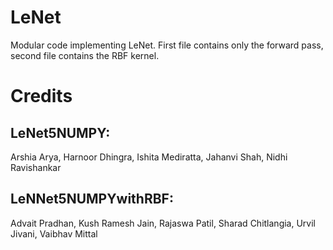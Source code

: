 # LeNet

Modular code implementing LeNet. First file contains only the forward pass, second file contains the RBF kernel.

# Credits
## LeNet5NUMPY:
Arshia Arya, Harnoor Dhingra, Ishita Mediratta, Jahanvi Shah, Nidhi Ravishankar
## LeNNet5NUMPYwithRBF:
Advait Pradhan, Kush Ramesh Jain, Rajaswa Patil, Sharad Chitlangia, Urvil Jivani, Vaibhav Mittal


